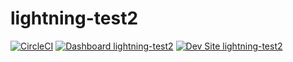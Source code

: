 # lightning-test2

[![CircleCI](https://circleci.com/gh/paulsheldrake/lightning-test2.svg?style=shield)](https://circleci.com/gh/paulsheldrake/lightning-test2)
[![Dashboard lightning-test2](https://img.shields.io/badge/dashboard-lightning_test2-yellow.svg)](https://dashboard.pantheon.io/sites/5811f0c8-f5f9-4423-85c2-7380b8780b5a#dev/code)
[![Dev Site lightning-test2](https://img.shields.io/badge/site-lightning_test2-blue.svg)](http://dev-lightning-test2.pantheonsite.io/)